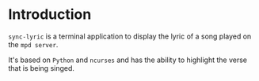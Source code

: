 # Introduction
`sync-lyric` is a terminal application to display the lyric of a song played on the `mpd server`.

It's based on `Python` and `ncurses` and has the ability to highlight the verse that is being singed.
